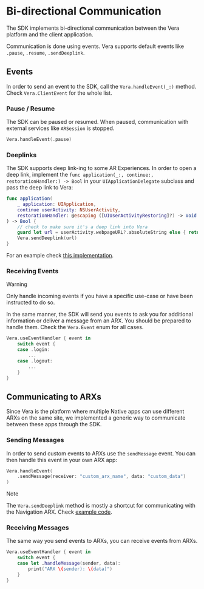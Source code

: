 # Bi-directional Communication

The SDK implements bi-directional communication between the Vera platform and the client application. 

Communication is done using events. Vera supports default events like `.pause`, `.resume`, `.sendDeeplink`. 

## Events

In order to send an event to the SDK, call the `Vera.handleEvent(_:)` method. Check `Vera.ClientEvent` for the whole list.

### Pause / Resume

The SDK can be paused or resumed. When paused, communication with external services like `ARSession` is stopped.

```swift
Vera.handleEvent(.pause)
```

### Deeplinks

The SDK supports deep link-ing to some AR Experiences. In order to open a deep link, implement the `func application(_:, continue:, restorationHandler:) -> Bool` in your `UIApplicationDelegate` subclass and pass the deep link to Vera:
```swift
func application(
    _ application: UIApplication, 
    continue userActivity: NSUserActivity, 
    restorationHandler: @escaping ([UIUserActivityRestoring]?) -> Void
) -> Bool {
    // check to make sure it's a deep link into Vera
    guard let url = userActivity.webpageURL?.absoluteString else { return false }
    Vera.sendDeeplink(url)
}
```
For an example check [this implementation](https://github.com/resonai/vera-ios-sdk/blob/main/Example/VeraSDKExample-CP/AppDelegate.swift#L35).

### Receiving Events
> [!WARNING]
> Only handle incoming events if you have a specific use-case or have been instructed to do so.

In the same manner, the SDK will send you events to ask you for additional information or deliver a message from an ARX. You should be prepared to handle them. Check the `Vera.Event` enum for all cases.
```swift
Vera.useEventHandler { event in
    switch event {
    case .login:
        ...
    case .logout:
        ...
    }
}
```

## Communicating to ARXs

Since Vera is the platform where multiple Native apps can use different ARXs on the same site, we implemented a generic way to communicate between these apps through the SDK.

### Sending Messages
In order to send custom events to ARXs use the `sendMessage` event. You can then handle this event in your own ARX app:
```swift
Vera.handleEvent(
    .sendMessage(receiver: "custom_arx_name", data: "custom_data")
)
```

> [!NOTE]
> The `Vera.sendDeeplink` method is mostly a shortcut for communicating with the Navigation ARX. Check [example code](https://github.com/resonai/vera-ios-sdk/blob/main/Examples/VeraSDKExample-CP/ViewController.swift#L105).

### Receiving Messages
The same way you send events to ARXs, you can receive events from ARXs.

```swift
Vera.useEventHandler { event in
    switch event {
    case let .handleMessage(sender, data):
        print("ARX \(sender): \(data)")
    }
}
```